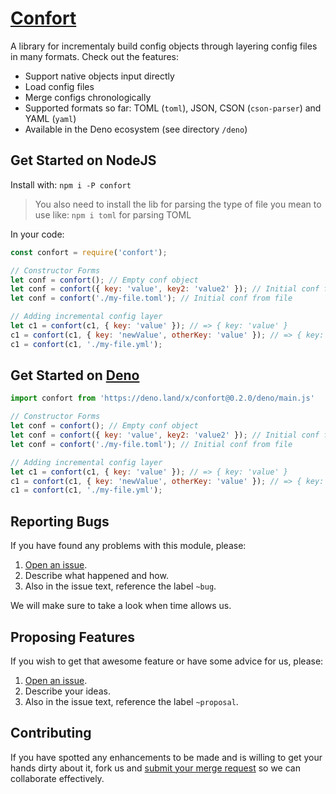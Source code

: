 # [Confort](https://gitlab.com/GCSBOSS/confort)

A library for incrementaly build config objects through layering config files in many formats.
Check out the features:

- Support native objects input directly
- Load config files
- Merge configs chronologically
- Supported formats so far: TOML (`toml`), JSON, CSON (`cson-parser`) and YAML (`yaml`)
- Available in the Deno ecosystem (see directory `/deno`)

## Get Started on NodeJS

Install with: `npm i -P confort`

> You also need to install the lib for parsing the type of file you mean to use like: `npm i toml` for parsing TOML

In your code:

```js
const confort = require('confort');

// Constructor Forms
let conf = confort(); // Empty conf object
let conf = confort({ key: 'value', key2: 'value2' }); // Initial conf from objects
let conf = confort('./my-file.toml'); // Initial conf from file

// Adding incremental config layer
let c1 = confort(c1, { key: 'value' }); // => { key: 'value' }
c1 = confort(c1, { key: 'newValue', otherKey: 'value' }); // => { key: 'newValue', otherKey: 'value' }
c1 = confort(c1, './my-file.yml');
```

## Get Started on [Deno](https://deno.land/)

```js
import confort from 'https://deno.land/x/confort@0.2.0/deno/main.js'

// Constructor Forms
let conf = confort(); // Empty conf object
let conf = confort({ key: 'value', key2: 'value2' }); // Initial conf from objects
let conf = confort('./my-file.toml'); // Initial conf from file

// Adding incremental config layer
let c1 = confort(c1, { key: 'value' }); // => { key: 'value' }
c1 = confort(c1, { key: 'newValue', otherKey: 'value' }); // => { key: 'newValue', otherKey: 'value' }
c1 = confort(c1, './my-file.yml');
```

## Reporting Bugs
If you have found any problems with this module, please:

1. [Open an issue](https://gitlab.com/GCSBOSS/confort/issues/new).
2. Describe what happened and how.
3. Also in the issue text, reference the label `~bug`.

We will make sure to take a look when time allows us.

## Proposing Features
If you wish to get that awesome feature or have some advice for us, please:
1. [Open an issue](https://gitlab.com/GCSBOSS/confort/issues/new).
2. Describe your ideas.
3. Also in the issue text, reference the label `~proposal`.

## Contributing
If you have spotted any enhancements to be made and is willing to get your hands
dirty about it, fork us and
[submit your merge request](https://gitlab.com/GCSBOSS/confort/merge_requests/new)
so we can collaborate effectively.
